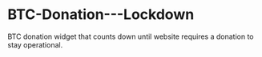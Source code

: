 # BTC-Donation---Lockdown
BTC donation widget that counts down until website requires a donation to stay operational.
